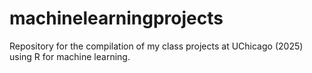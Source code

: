 # machinelearningprojects
Repository for the compilation of my class projects at UChicago (2025) using R for machine learning.
